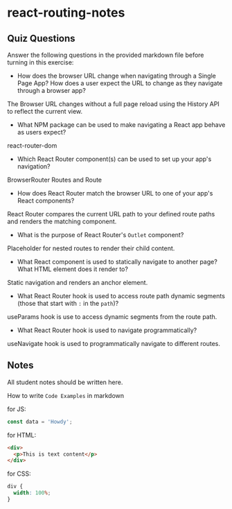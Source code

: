 # react-routing-notes

## Quiz Questions

Answer the following questions in the provided markdown file before turning in this exercise:

- How does the browser URL change when navigating through a Single Page App? How does a user expect the URL to change as they navigate through a browser app?

The Browser URL changes without a full page reload using the History API to reflect the current view.

- What NPM package can be used to make navigating a React app behave as users expect?

react-router-dom

- Which React Router component(s) can be used to set up your app's navigation?

BrowserRouter Routes and Route

- How does React Router match the browser URL to one of your app's React components?

React Router compares the current URL path to your defined route paths and renders the matching component.

- What is the purpose of React Router's `Outlet` component?

Placeholder for nested routes to render their child content.

- What React component is used to statically navigate to another page? What HTML element does it render to?

Static navigation and renders an anchor element.

- What React Router hook is used to access route path dynamic segments (those that start with `:` in the `path`)?

useParams hook is use to access dynamic segments from the route path.

- What React Router hook is used to navigate programmatically?

useNavigate hook is used to programmatically navigate to different routes.

## Notes

All student notes should be written here.

How to write `Code Examples` in markdown

for JS:

```javascript
const data = 'Howdy';
```

for HTML:

```html
<div>
  <p>This is text content</p>
</div>
```

for CSS:

```css
div {
  width: 100%;
}
```
